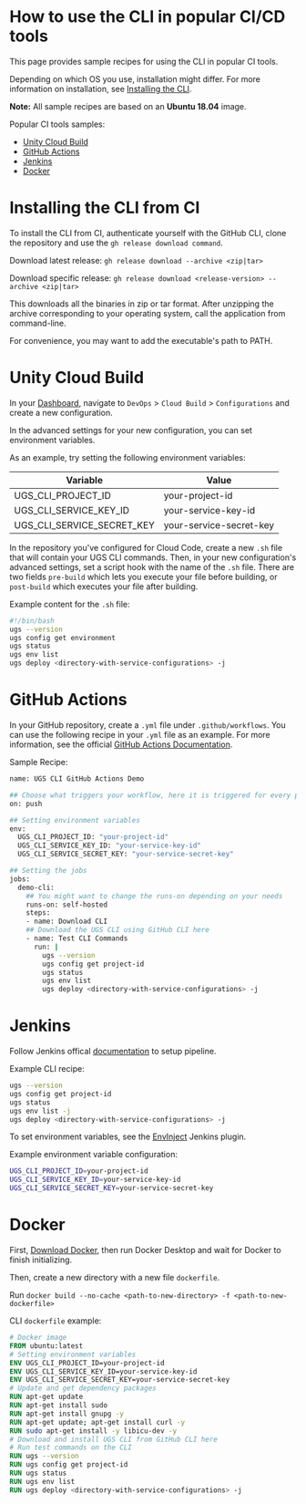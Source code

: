 # How to use the CLI in popular CI/CD tools
This page provides sample recipes for using the CLI in popular CI tools.

Depending on which OS you use, installation might differ. For more information on installation, see [Installing the CLI].

**Note:** All sample recipes are based on an **Ubuntu 18.04** image.

Popular CI tools samples:

- [Unity Cloud Build](#unity-cloud-build)
- [GitHub Actions](#github-actions)
- [Jenkins](#jenkins)
- [Docker](#docker)

# Installing the CLI from CI
To install the CLI from CI, authenticate yourself with the GitHub CLI, clone the repository and use the `gh release download command`.

Download latest release: `gh release download --archive <zip|tar>`

Download specific release: `gh release download <release-version> --archive <zip|tar>`

This downloads all the binaries in zip or tar format. After unzipping the archive corresponding to your operating system, call the application from command-line.

For convenience, you may want to add the executable's path to PATH.

# Unity Cloud Build
In your [Dashboard], navigate to `DevOps` > `Cloud Build` > `Configurations` and create a new configuration.

In the advanced settings for your new configuration, you can set environment variables.

As an example, try setting the following environment variables:

| Variable                   | Value                   |
|----------------------------|-------------------------|
| UGS_CLI_PROJECT_ID         | your-project-id         |
| UGS_CLI_SERVICE_KEY_ID     | your-service-key-id     |
| UGS_CLI_SERVICE_SECRET_KEY | your-service-secret-key |

In the repository you've configured for Cloud Code, create a new `.sh` file that will contain your UGS CLI commands. Then, in your new configuration's advanced settings, set a script hook with the name of the `.sh` file. There are two fields `pre-build` which lets you execute your file before building, or `post-build` which executes your file after building.

Example content for the `.sh` file:

```sh
#!/bin/bash
ugs --version
ugs config get environment
ugs status
ugs env list
ugs deploy <directory-with-service-configurations> -j
```

# GitHub Actions
In your GitHub repository, create a `.yml` file under `.github/workflows`. You can use the following recipe in your `.yml` file as an example. For more information, see the official [GitHub Actions Documentation].

Sample Recipe:

```bash
name: UGS CLI GitHub Actions Demo

## Choose what triggers your workflow, here it is triggered for every push
on: push

## Setting environment variables
env:
  UGS_CLI_PROJECT_ID: "your-project-id"
  UGS_CLI_SERVICE_KEY_ID: "your-service-key-id"
  UGS_CLI_SERVICE_SECRET_KEY: "your-service-secret-key"

## Setting the jobs
jobs:
  demo-cli:
    ## You might want to change the runs-on depending on your needs
    runs-on: self-hosted
    steps:
    - name: Download CLI
    ## Download the UGS CLI using GitHub CLI here
    - name: Test CLI Commands
      run: |
        ugs --version
        ugs config get project-id
        ugs status
        ugs env list
        ugs deploy <directory-with-service-configurations> -j
```

# Jenkins
Follow Jenkins offical [documentation] to setup pipeline.

Example CLI recipe:

```bash
ugs --version
ugs config get project-id
ugs status
ugs env list -j
ugs deploy <directory-with-service-configurations> -j
```

To set environment variables, see the [EnvInject] Jenkins plugin.

Example environment variable configuration:

```bash
UGS_CLI_PROJECT_ID=your-project-id
UGS_CLI_SERVICE_KEY_ID=your-service-key-id
UGS_CLI_SERVICE_SECRET_KEY=your-service-secret-key
```

# Docker
First, [Download Docker], then run Docker Desktop and wait for Docker to finish initializing.

Then, create a new directory with a new file `dockerfile`.

Run `docker build --no-cache <path-to-new-directory> -f <path-to-new-dockerfile>`

CLI `dockerfile` example:

```dockerfile
# Docker image
FROM ubuntu:latest
# Setting environment variables
ENV UGS_CLI_PROJECT_ID=your-project-id
ENV UGS_CLI_SERVICE_KEY_ID=your-service-key-id
ENV UGS_CLI_SERVICE_SECRET_KEY=your-service-secret-key
# Update and get dependency packages
RUN apt-get update
RUN apt-get install sudo
RUN apt-get install gnupg -y
RUN apt-get update; apt-get install curl -y
RUN sudo apt-get install -y libicu-dev -y
# Download and install UGS CLI from GitHub CLI here
# Run test commands on the CLI
RUN ugs --version
RUN ugs config get project-id
RUN ugs status
RUN ugs env list
RUN ugs deploy <directory-with-service-configurations> -j
```
[Installing the CLI]: getting-started.md#installing-the-cli
[GitHub Actions Documentation]: https://docs.github.com/en/actions
[EnvInject]: https://plugins.jenkins.io/envinject
[Download Docker]: https://www.docker.com/products/docker-desktop/
[Dashboard]: https://dashboard.unity3d.com/
[documentation]: https://www.jenkins.io/doc/book/pipeline/getting-started/
